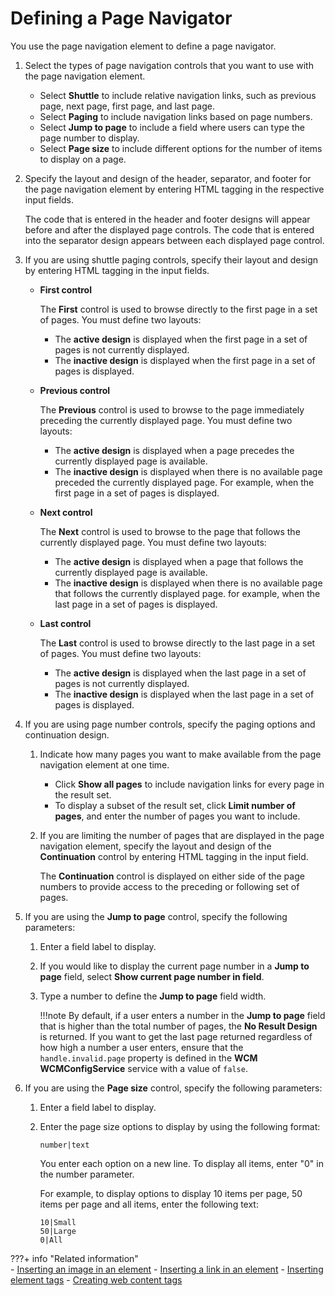 # Defining a Page Navigator

You use the page navigation element to define a page navigator.

1.  Select the types of page navigation controls that you want to use with the page navigation element.

    -   Select **Shuttle** to include relative navigation links, such as previous page, next page, first page, and last page.
    -   Select **Paging** to include navigation links based on page numbers.
    -   Select **Jump to page** to include a field where users can type the page number to display.
    -   Select **Page size** to include different options for the number of items to display on a page.

2.  Specify the layout and design of the header, separator, and footer for the page navigation element by entering HTML tagging in the respective input fields.

    The code that is entered in the header and footer designs will appear before and after the displayed page controls. The code that is entered into the separator design appears between each displayed page control.

3.  If you are using shuttle paging controls, specify their layout and design by entering HTML tagging in the input fields.

    -   **First control**

        The **First** control is used to browse directly to the first page in a set of pages. You must define two layouts:

        -   The **active design** is displayed when the first page in a set of pages is not currently displayed.
        -   The **inactive design** is displayed when the first page in a set of pages is displayed.
    -   **Previous control**

        The **Previous** control is used to browse to the page immediately preceding the currently displayed page. You must define two layouts:

        -   The **active design** is displayed when a page precedes the currently displayed page is available.
        -   The **inactive design** is displayed when there is no available page preceded the currently displayed page. For example, when the first page in a set of pages is displayed.
    -   **Next control**

        The **Next** control is used to browse to the page that follows the currently displayed page. You must define two layouts:

        -   The **active design** is displayed when a page that follows the currently displayed page is available.
        -   The **inactive design** is displayed when there is no available page that follows the currently displayed page. for example, when the last page in a set of pages is displayed.
    -   **Last control**

        The **Last** control is used to browse directly to the last page in a set of pages. You must define two layouts:

        -   The **active design** is displayed when the last page in a set of pages is not currently displayed.
        -   The **inactive design** is displayed when the last page in a set of pages is displayed.
4.  If you are using page number controls, specify the paging options and continuation design.

    1.  Indicate how many pages you want to make available from the page navigation element at one time.

        -   Click **Show all pages** to include navigation links for every page in the result set.
        -   To display a subset of the result set, click **Limit number of pages**, and enter the number of pages you want to include.
    2.  If you are limiting the number of pages that are displayed in the page navigation element, specify the layout and design of the **Continuation** control by entering HTML tagging in the input field.

        The **Continuation** control is displayed on either side of the page numbers to provide access to the preceding or following set of pages.

5.  If you are using the **Jump to page** control, specify the following parameters:

    1.  Enter a field label to display.

    2.  If you would like to display the current page number in a **Jump to page** field, select **Show current page number in field**.

    3.  Type a number to define the **Jump to page** field width.

        !!!note
            By default, if a user enters a number in the **Jump to page** field that is higher than the total number of pages, the **No Result Design** is returned. If you want to get the last page returned regardless of how high a number a user enters, ensure that the `handle.invalid.page` property is defined in the **WCM WCMConfigService** service with a value of `false`.

6.  If you are using the **Page size** control, specify the following parameters:

    1.  Enter a field label to display.

    2.  Enter the page size options to display by using the following format:

        ```
        number|text
        ```

        You enter each option on a new line. To display all items, enter "0" in the number parameter.

        For example, to display options to display 10 items per page, 50 items per page and all items, enter the following text:

        ```
        10|Small
        50|Large
        0|All 
        ```


???+ info "Related information"  
    -   [Inserting an image in an element](../../../../wcm_artifacts/elements/element_designs/wcm_dev_elements_insert_image.md)
    -   [Inserting a link in an element](../../../../wcm_artifacts/elements/element_designs/wcm_dev_elements_insert_link.md)
    -   [Inserting element tags](../../../../wcm_artifacts/elements/element_designs/wcm_dev_elements_insert_tags.md)
    -   [Creating web content tags](../../../../wcm_artifacts/tags/creating_web_content_tags/index.md)

